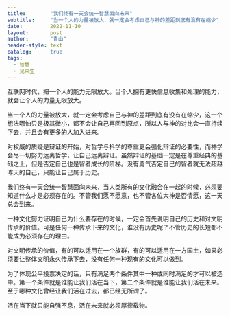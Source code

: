 ```yaml
---
title:        "我们终有一天会统一智慧面向未来"
subtitle:     "当一个人的力量被放大，就一定会考虑自己与神的差距到底有没有在缩少"
date:         2022-11-10
layout:       post
author:       "青山"
header-style: text
catalog:      true
tags:
  - 智慧
  - 见众生
---
```


互联网时代，把一个人的能力无限放大。当个人拥有更快信息收集和处理的能力，就会让个人的力量无限放大。

当一个人的力量被放大，就一定会考虑自己与神的差距到底有没有在缩少，这一个想法哪怕只是极其微小，都不会让自己再回到原点，所以人与神的对比会一直持续下去，并且会有更多的人加入进来。

对权威的质疑是辩证的开始，对哲学与科学的尊重更会强化辩证的必要性，而神学会尽一切努力远离哲学，让自己远离辩证。虽然辩证的基础一定是在尊重经典的基础之上，但是否定自己也是智者成长的阶梯。没有勇气否定自己的智者就无法超越昨天的自己，只能让自己属于历史。

我们终有一天会统一智慧面向未来，当人类所有的文化融合在一起的时候，必须要知道什么才是必须存在的。不管我们愿不愿意，也不管各位大神是否情愿，这一天总会到来。

一种文化努力证明自己为什么要存在的时候，一定会首先说明自己的历史和对文明传承的价值。可是任何一种传承下来的文化，谁没有历史呢？不管历史的长短都不能成为必须存在的理由。

对文明传承的价值，有的可以适用在一个族群，有的可以适用在一方国土，如果必须要让整体文明永久传承下去，没有任何一种现有的文化可以做到。

为了体现公平投票决定的话，只有满足两个条件其中一种或同时满足的才可以被选中。第一个条件就是谁能让我们活在当下，第二个条件就是谁能让我们活在未来。至于哪种文化曾经让我们活在过去，都已经无所谓了。

活在当下就只能自强不息，活在未来就必须厚德载物。
